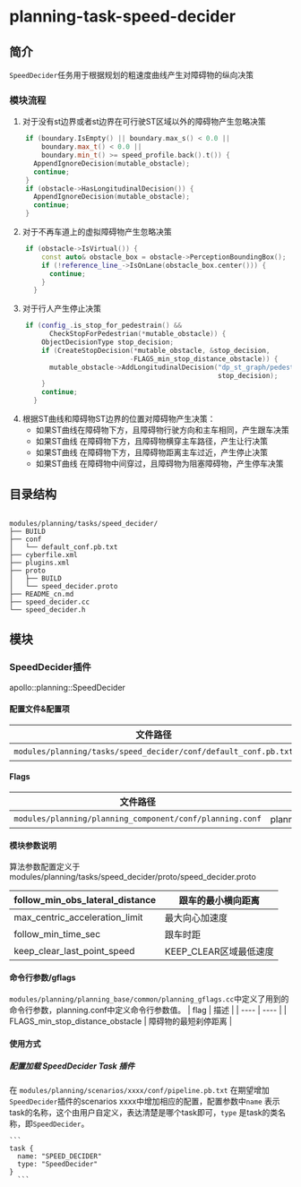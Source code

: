 planning-task-speed-decider
============

## 简介

`SpeedDecider`任务用于根据规划的粗速度曲线产生对障碍物的纵向决策
### 模块流程

1. 对于没有st边界或者st边界在可行驶ST区域以外的障碍物产生忽略决策
```c++
    if (boundary.IsEmpty() || boundary.max_s() < 0.0 ||
        boundary.max_t() < 0.0 ||
        boundary.min_t() >= speed_profile.back().t()) {
      AppendIgnoreDecision(mutable_obstacle);
      continue;
    }
    if (obstacle->HasLongitudinalDecision()) {
      AppendIgnoreDecision(mutable_obstacle);
      continue;
    }
```
2. 对于不再车道上的虚拟障碍物产生忽略决策
```c++
    if (obstacle->IsVirtual()) {
        const auto& obstacle_box = obstacle->PerceptionBoundingBox();
        if (!reference_line_->IsOnLane(obstacle_box.center())) {
          continue;
        }
      }
```   
3. 对于行人产生停止决策
```c++
    if (config_.is_stop_for_pedestrain() &&
          CheckStopForPedestrian(*mutable_obstacle)) {
        ObjectDecisionType stop_decision;
        if (CreateStopDecision(*mutable_obstacle, &stop_decision,
                              -FLAGS_min_stop_distance_obstacle)) {
          mutable_obstacle->AddLongitudinalDecision("dp_st_graph/pedestrian",
                                                    stop_decision);
        }
        continue;
      }
```   
4. 根据ST曲线和障碍物ST边界的位置对障碍物产生决策：
      * 如果ST曲线在障碍物下方，且障碍物行驶方向和主车相同，产生跟车决策
      * 如果ST曲线 在障碍物下方，且障碍物横穿主车路径，产生让行决策
      * 如果ST曲线 在障碍物下方，且障碍物距离主车过近，产生停止决策
      * 如果ST曲线 在障碍物中间穿过，且障碍物为阻塞障碍物，产生停车决策
## 目录结构

```shell

modules/planning/tasks/speed_decider/
├── BUILD
├── conf
│   └── default_conf.pb.txt
├── cyberfile.xml
├── plugins.xml
├── proto
│   ├── BUILD
│   └── speed_decider.proto
├── README_cn.md
├── speed_decider.cc
└── speed_decider.h

```

## 模块

### SpeedDecider插件

apollo::planning::SpeedDecider

#### 配置文件&配置项
| 文件路径 | 类型/结构 | <div style="width: 300pt">说明</div> |
| ---- | ---- | ---- |
| `modules/planning/tasks/speed_decider/conf/default_conf.pb.txt` | apollo::planning::SpeedDeciderConfig | SpeedDecider的默认配置文件 |

#### Flags

| 文件路径                                            |  <div style="width: 300pt">说明</div> |
| --------------------------------------------------- |  ------------------------------------ |
| `modules/planning/planning_component/conf/planning.conf` |  planning模块的flag配置文件           |

#### 模块参数说明
  
算法参数配置定义于modules/planning/tasks/speed_decider/proto/speed_decider.proto
   
   | follow_min_obs_lateral_distance | 跟车的最小横向距离     |
   | ------------------------------- | ---------------------- |
   | max_centric_acceleration_limit  | 最大向心加速度         |
   | follow_min_time_sec             | 跟车时距               |
   | keep_clear_last_point_speed     | KEEP_CLEAR区域最低速度 |

#### 命令行参数/gflags

`modules/planning/planning_base/common/planning_gflags.cc`中定义了用到的命令行参数，planning.conf中定义命令行参数值。
| flag | 描述 |
  |  ---- | ---- |
|  FLAGS_min_stop_distance_obstacle | 障碍物的最短刹停距离 |

 #### 使用方式

  ##### 配置加载 SpeedDecider Task 插件

  在 `modules/planning/scenarios/xxxx/conf/pipeline.pb.txt` 在期望增加`SpeedDecider`插件的scenarios xxxx中增加相应的配置，配置参数中`name` 表示task的名称，这个由用户自定义，表达清楚是哪个task即可，`type` 是task的类名称，即`SpeedDecider`。
  
    ```
    task {
      name: "SPEED_DECIDER"
      type: "SpeedDecider"
    }
      ```
        
